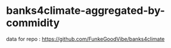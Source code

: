 # banks4climate-aggregated-by-commidity
data for repo : https://github.com/FunkeGoodVibe/banks4climate

